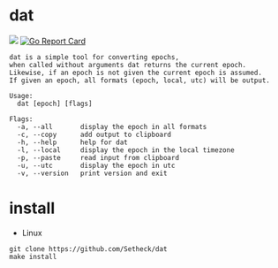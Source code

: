 # dat

![](https://github.com/setheck/dat/workflows/Go/badge.svg) [![Go Report Card](https://goreportcard.com/badge/github.com/setheck/dat)](https://goreportcard.com/report/github.com/setheck/dat)

```
dat is a simple tool for converting epochs,
when called without arguments dat returns the current epoch.
Likewise, if an epoch is not given the current epoch is assumed.
If given an epoch, all formats (epoch, local, utc) will be output.

Usage:
  dat [epoch] [flags]

Flags:
  -a, --all       display the epoch in all formats
  -c, --copy      add output to clipboard
  -h, --help      help for dat
  -l, --local     display the epoch in the local timezone
  -p, --paste     read input from clipboard
  -u, --utc       display the epoch in utc
  -v, --version   print version and exit

```

# install

- Linux
```
git clone https://github.com/Setheck/dat
make install
```

